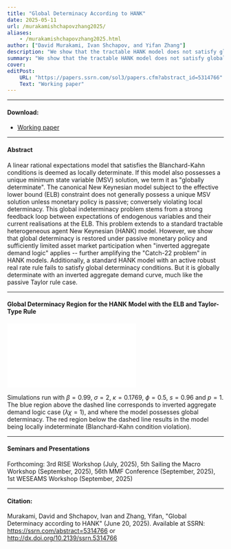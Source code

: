 ```yaml
---
title: "Global Determinacy According to HANK" 
date: 2025-05-11
url: /murakamishchapovzhang2025/
aliases: 
    - /murakamishchapovzhang2025.html
author: ["David Murakami, Ivan Shchapov, and Yifan Zhang"]
description: "We show that the tractable HANK model does not satisfy global determinacy, which we define as a model which is both locally determinate and with a unique MSV solution." 
summary: "We show that the tractable HANK model does not satisfy global determinacy, which we define as a model which is both locally determinate and with a unique MSV solution." 
cover:
editPost:
    URL: "https://papers.ssrn.com/sol3/papers.cfm?abstract_id=5314766"
    Text: "Working paper"
---
```


---

#### Download:

- [Working paper](https://papers.ssrn.com/sol3/papers.cfm?abstract_id=5314766)

---

#### Abstract

A linear rational expectations model that satisfies the Blanchard-Kahn conditions is deemed as locally determinate. If this model also possesses a unique minimum state variable (MSV) solution, we term it as "globally determinate". The canonical New Keynesian model subject to the effective lower bound (ELB) constraint does not generally possess a unique MSV solution unless monetary policy is passive; conversely violating local determinacy. This global indeterminacy problem stems from a strong feedback loop between expectations of endogenous variables and their current realisations at the ELB. This problem extends to a standard tractable heterogeneous agent New Keynesian (HANK) model. However, we show that global determinacy is restored under passive monetary policy and sufficiently limited asset market participation when "inverted aggregate demand logic" applies -- further amplifying the "Catch-22 problem" in HANK models. Additionally, a standard HANK model with an active robust real rate rule fails to satisfy global determinacy conditions. But it is globally determinate with an inverted aggregate demand curve, much like the passive Taylor rule case.

---

#### Global Determinacy Region for the HANK Model with the ELB and Taylor-Type Rule

![](/global_det_iadl_tr.pdf)  

Simulations run with $\beta=0.99$, $\sigma=2$, $\kappa = 0.1769$, $\phi=0.5$, $s=0.96$ and $p=1$. The blue region above the dashed line corresponds to inverted aggregate demand logic case ($\lambda\chi=1$), and where the model possesses global determinacy. The red region below the dashed line results in the model being locally indeterminate (Blanchard-Kahn condition violation).

---

#### Seminars and Presentations

Forthcoming: 3rd RISE Workshop (July, 2025), 5th Sailing the Macro Workshop (September, 2025), 56th MMF Conference (September, 2025), 1st WESEAMS Workshop (September, 2025)

---

#### Citation:

Murakami, David and Shchapov, Ivan and Zhang, Yifan, "Global Determinacy according to HANK" (June 20, 2025). Available at SSRN: https://ssrn.com/abstract=5314766 or http://dx.doi.org/10.2139/ssrn.5314766



